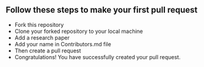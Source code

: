 ## Follow these steps to make your first pull request

- Fork this repository
- Clone your forked repository to your local machine
- Add a research paper
- Add your name in Contributors.md file
- Then create a pull request
- Congratulations! You have successfully created your pull request.
